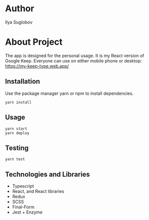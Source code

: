 # Author
Ilya Suglobov

# About Project
The app is designed for the personal usage. It is my React version
of Google Keep.
Everyone can use on either mobile phone or desktop:
https://my-keep-type.web.app/

## Installation

Use the package manager yarn or npm to install dependencies.

```
yarn install
```
## Usage

```
yarn start
yarn deploy
```

## Testing
```
yarn test
```

## Technologies and Libraries
- Typescript
- React, and React libraries
- Redux
- SCSS
- Final-Form
- Jest + Enzyme
